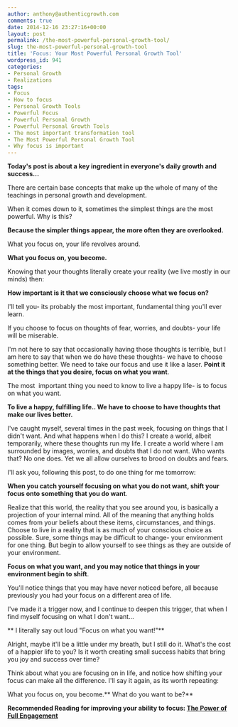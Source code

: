 ```yaml
---
author: anthony@authenticgrowth.com
comments: true
date: 2014-12-16 23:27:16+00:00
layout: post
permalink: /the-most-powerful-personal-growth-tool/
slug: the-most-powerful-personal-growth-tool
title: 'Focus: Your Most Powerful Personal Growth Tool'
wordpress_id: 941
categories:
- Personal Growth
- Realizations
tags:
- Focus
- How to focus
- Personal Growth Tools
- Powerful Focus
- Powerful Personal Growth
- Powerful Personal Growth Tools
- The most important transformation tool
- The Most Powerful Personal Growth Tool
- Why focus is important
---
```


**Today's post is about a key ingredient in everyone's daily growth and success...**

There are certain base concepts that make up the whole of many of the teachings in personal growth and development.

When it comes down to it, sometimes the simplest things are the most powerful. Why is this?

**Because the simpler things appear, the more often they are overlooked.**

What you focus on, your life revolves around.

**What you focus on, you become.**

Knowing that your thoughts literally create your reality (we live mostly in our minds) then:

**How important is it that we consciously choose what we focus on?**

I'll tell you- its probably the most important, fundamental thing you'll ever learn.

If you choose to focus on thoughts of fear, worries, and doubts- your life will be miserable.

I'm not here to say that occasionally having those thoughts is terrible, but I am here to say that when we do have these thoughts- we have to choose something better. We need to take our focus and use it like a laser. **Point it at the things that you desire, focus on what you want**.

The most  important thing you need to know to live a happy life- is to focus on what you want.

**To live a happy, fulfilling life.. We have to choose to have thoughts that make our lives better.**

I've caught myself, several times in the past week, focusing on things that I didn't want. And what happens when I do this? I create a world, albeit temporarily, where these thoughts run my life. I create a world where I am surrounded by images, worries, and doubts that I do not want. Who wants that? No one does. Yet we all allow ourselves to brood on doubts and fears.

I'll ask you, following this post, to do one thing for me tomorrow:

**When you catch yourself focusing on what you do not want, shift your focus onto something that you do want**.

Realize that this world, the reality that you see around you, is basically a projection of your internal mind. All of the meaning that anything holds comes from your beliefs about these items, circumstances, and things. Choose to live in a reality that is as much of your conscious choice as possible. Sure, some things may be difficult to change- your environment for one thing. But begin to allow yourself to see things as they are outside of your environment.

**Focus on what you want, and you may notice that things in your environment begin to shift**.

You'll notice things that you may have never noticed before, all because previously you had your focus on a different area of life.

I've made it a trigger now, and I continue to deepen this trigger, that when I find myself focusing on what I don't want...

** I literally say out loud "Focus on what you want!"**

Alright, maybe it'll be a little under my breath, but I still do it. What's the cost of a happier life to you? Is it worth creating small success habits that bring you joy and success over time?

Think about what you are focusing on in life, and notice how shifting your focus can make all the difference. I'll say it again, as its worth repeating:

What you focus on, you become.** What do you want to be?**

**Recommended Reading for improving your ability to focus: [The Power of Full Engagement](http://www.amazon.com/gp/product/0743226755/ref=as_li_qf_sp_asin_il_tl?ie=UTF8&camp=1789&creative=9325&creativeASIN=0743226755&linkCode=as2&tag=escapicom-20&linkId=ADGWGOIUCVEWPZLJ)**
